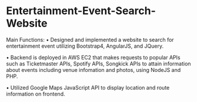 # Entertainment-Event-Search-Website

Main Functions:
• Designed and implemented a website to search for entertainment event utilizing Bootstrap4, AngularJS, and JQuery.

• Backend is deployed in AWS EC2 that makes requests to popular APIs such as Ticketmaster APIs, Spotify APIs, Songkick APIs to attain information about events including venue infomation and photos, using NodeJS and PHP.

• Utilized Google Maps JavaScript API to display location and route information on frontend.
